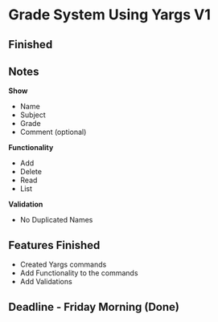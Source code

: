 # Grade System Using Yargs V1

## Finished

## Notes

**Show**
- Name
- Subject
- Grade
- Comment (optional)

**Functionality**
- Add
- Delete
- Read
- List

**Validation**
- No Duplicated Names

## Features Finished
- Created Yargs commands
- Add Functionality to the commands
- Add Validations

## Deadline - Friday Morning (Done)